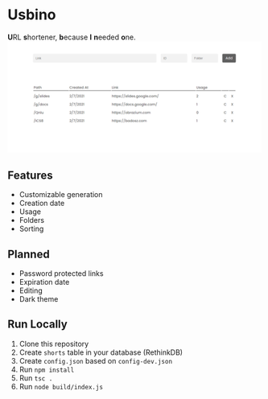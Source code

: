 # Usbino
**U**RL **s**hortener, **b**ecause **I** **n**eeded **o**ne.
<img src="assets/screenshot.png" alt="Screenshot">

**Features**
-
* Customizable generation
* Creation date 
* Usage
* Folders
* Sorting

**Planned**
-
* Password protected links
* Expiration date 
* Editing
* Dark theme

**Run Locally**
-
1. Clone this repository
2. Create `shorts` table in your database (RethinkDB)
3. Create `config.json` based on `config-dev.json`
2. Run `npm install`
3. Run `tsc .`
4. Run `node build/index.js`